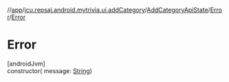 //[app](../../../../index.md)/[icu.repsaj.android.mytrivia.ui.addCategory](../../index.md)/[AddCategoryApiState](../index.md)/[Error](index.md)/[Error](-error.md)

# Error

[androidJvm]\
constructor(
message: [String](https://kotlinlang.org/api/latest/jvm/stdlib/kotlin/-string/index.html))
